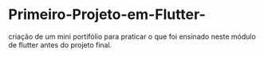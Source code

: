 # Primeiro-Projeto-em-Flutter-
criação de um mini portifólio para praticar o que foi ensinado neste módulo de flutter antes do projeto final.
